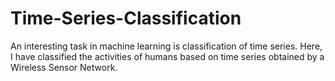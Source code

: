 # Time-Series-Classification
An interesting task in machine learning is classification of time series. Here, I have classified the activities of humans based on time series obtained by a Wireless Sensor Network. 
